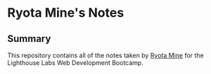# Ryota Mine's Notes

## Summary

This repository contains all of the notes taken by [Ryota Mine](https://github.com/ryotamine/lighthouse-web-notes) for the Lighthouse Labs Web Development Bootcamp.